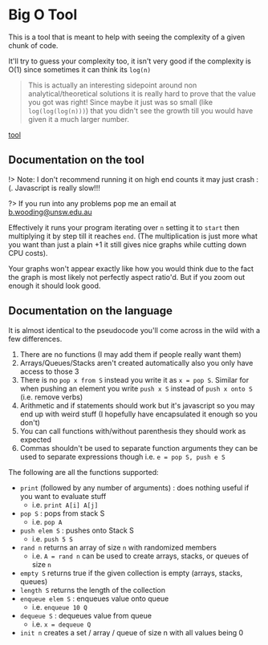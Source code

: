 # Big O Tool

This is a tool that is meant to help with seeing the complexity of a given chunk of code.

It'll try to guess your complexity too, it isn't very good if the complexity is O(1) since sometimes it can think its `log(n)`

> This is actually an interesting sidepoint around non analytical/theoretical solutions it is really hard to prove that the value you got was right!  Since maybe it just was so small (like `log(log(log(n)))`) that you didn't see the growth till you would have given it a much larger number.

[tool](assets/js/bigoh.html ':include :type=iframe width=100% height=100%')

## Documentation on the tool

!> Note: I don't recommend running it on high end counts it may just crash :(.  Javascript is really slow!!!

?> If you run into any problems pop me an email at b.wooding@unsw.edu.au

Effectively it runs your program iterating over `n` setting it to `start` then multiplying it by step till it reaches `end`.  (The multiplication is just more what you want than just a plain +1 it still gives nice graphs while cutting down CPU costs).

Your graphs won't appear exactly like how you would think due to the fact the graph is most likely not perfectly aspect ratio'd.  But if you zoom out enough it should look good.

## Documentation on the language

It is almost identical to the pseudocode you'll come across in the wild with a few differences.

1. There are no functions (I may add them if people really want them)
2. Arrays/Queues/Stacks aren't created automatically also you only have access to those 3
3. There is no `pop x from S` instead you write it as `x = pop S`.  Similar for when pushing an element you write `push x S` instead of `push x onto S` (i.e. remove verbs)
4. Arithmetic and if statements should work but it's javascript so you may end up with weird stuff (I hopefully have encapsulated it enough so you don't)
5. You can call functions with/without parenthesis they should work as expected
6. Commas shouldn't be used to separate function arguments they can be used to separate expressions though i.e. `e = pop S, push e S`

The following are all the functions supported:

- `print` (followed by any number of arguments) : does nothing useful if you want to evaluate stuff
  - i.e. `print A[i] A[j]`
- `pop S` : pops from stack S
  - i.e. `pop A`
- `push elem S` : pushes onto Stack S
  - i.e. `push 5 S`
- `rand n` returns an array of size `n` with randomized members
  - i.e. `A = rand n` can be used to create arrays, stacks, or queues of size `n`
- `empty S` returns true if the given collection is empty (arrays, stacks, queues)
- `length S` returns the length of the collection
- `enqueue elem S` : enqueues value onto queue
  - i.e. `enqueue 10 Q`
- `dequeue S` : dequeues value from queue
  - i.e. `x = dequeue Q`
- `init n` creates a set / array / queue of size n with all values being 0
